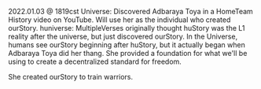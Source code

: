 2022.01.03 @ 1819cst
Universe: Discovered Adbaraya Toya in a HomeTeam History video on YouTube. Will use her as the individual who created ourStory.
huniverse: MultipleVerses originally thought huStory was the L1 reality after the universe, but just discovered ourStory. In the Universe, humans see ourStory beginning after huStory, but it actually began when Adbaraya Toya did her thang. She provided a foundation for what we'll be using to create a decentralized standard for freedom.

She created ourStory to train warriors.